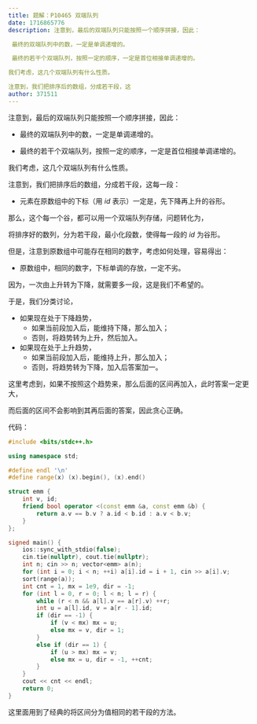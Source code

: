 ```yaml
---
title: 题解：P10465 双端队列
date: 1716865776
description: 注意到，最后的双端队列只能按照一个顺序拼接，因此：

 最终的双端队列中的数，一定是单调递增的。

 最终的若干个双端队列，按照一定的顺序，一定是首位相接单调递增的。

我们考虑，这几个双端队列有什么性质。

注意到，我们把排序后的数组，分成若干段，这
author: 371511
---
```


注意到，最后的双端队列只能按照一个顺序拼接，因此：

+ 最终的双端队列中的数，一定是单调递增的。

+ 最终的若干个双端队列，按照一定的顺序，一定是首位相接单调递增的。

我们考虑，这几个双端队列有什么性质。

注意到，我们把排序后的数组，分成若干段，这每一段：

+ 元素在原数组中的下标（用 $\mathit{id}$ 表示）一定是，先下降再上升的谷形。

那么，这个每一个谷，都可以用一个双端队列存储，问题转化为，

将排序好的数列，分为若干段，最小化段数，使得每一段的 $\mathit{id}$ 为谷形。

但是，注意到原数组中可能存在相同的数字，考虑如何处理，容易得出：

+ 原数组中，相同的数字，下标单调的存放，一定不劣。

因为，一次由上升转为下降，就需要多一段，这是我们不希望的。

于是，我们分类讨论，

+ 如果现在处于下降趋势，
	+ 如果当前段加入后，能维持下降，那么加入；
    + 否则，将趋势转为上升，然后加入。
+ 如果现在处于上升趋势，
	+ 如果当前段加入后，能维持上升，那么加入；
    + 否则，将趋势转为下降，加入后答案加一。

这里考虑到，如果不按照这个趋势来，那么后面的区间再加入，此时答案一定更大，

而后面的区间不会影响到其再后面的答案，因此贪心正确。

代码：

```cpp
#include <bits/stdc++.h>

using namespace std;

#define endl '\n'
#define range(x) (x).begin(), (x).end()

struct emm {
    int v, id;
    friend bool operator <(const emm &a, const emm &b) {
        return a.v == b.v ? a.id < b.id : a.v < b.v;
    }
};

signed main() {
    ios::sync_with_stdio(false);
    cin.tie(nullptr), cout.tie(nullptr);
    int n; cin >> n; vector<emm> a(n);
    for (int i = 0; i < n; ++i) a[i].id = i + 1, cin >> a[i].v;
    sort(range(a));
    int cnt = 1, mx = 1e9, dir = -1;
    for (int l = 0, r = 0; l < n; l = r) {
        while (r < n && a[l].v == a[r].v) ++r;
        int u = a[l].id, v = a[r - 1].id;
        if (dir == -1) {
            if (v < mx) mx = u;
            else mx = v, dir = 1;
        }
        else if (dir == 1) {
            if (u > mx) mx = v;
            else mx = u, dir = -1, ++cnt;
        }
    }
    cout << cnt << endl;
    return 0;
}
```

这里面用到了经典的将区间分为值相同的若干段的方法。
